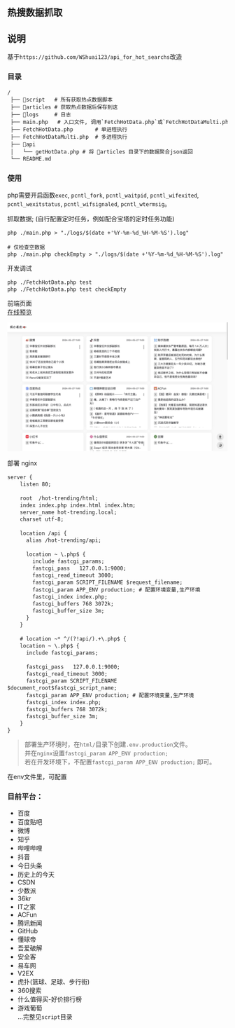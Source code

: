 ## 热搜数据抓取

## 说明
基于`https://github.com/WShuai123/api_for_hot_searchs`改造

### 目录
```txt
/
 ├── 📂script   # 所有获取热点数据脚本
 ├── 📂articles # 获取热点数据后保存到这
 ├── 📂logs     # 日志
 ├── main.php   # 入口文件, 调用`FetchHotData.php`或`FetchHotDataMulti.php`
 ├── FetchHotData.php       # 单进程执行
 ├── FetchHotDataMulti.php  # 多进程执行
 ├── 📂api
 │   └── getHotData.php # 将 📂articles 目录下的数据聚合json返回
 └── README.md
```

### 使用

php需要开启函数`exec`, `pcntl_fork`, `pcntl_waitpid`, `pcntl_wifexited`, `pcntl_wexitstatus`, `pcntl_wifsignaled`, `pcntl_wtermsig`。

抓取数据; (自行配置定时任务，例如配合宝塔的定时任务功能)
```shell
php ./main.php > "./logs/$(date +'%Y-%m-%d_%H-%M-%S').log"

# 仅检查空数据
php ./main.php checkEmpty > "./logs/$(date +'%Y-%m-%d_%H-%M-%S').log"
```

开发调试
```shell
php ./FetchHotData.php test
php ./FetchHotData.php test checkEmpty
```

前端页面    
[在线预览](https://hot.deq.plus)     

![](./home-ex.jpg)    

部署 nginx
```Nginx
server {
    listen 80;

    root  /hot-trending/html;
    index index.php index.html index.htm;
    server_name hot-trending.local;
    charset utf-8;

    location /api {
      alias /hot-trending/api;

      location ~ \.php$ {
        include fastcgi_params;
        fastcgi_pass   127.0.0.1:9000;
        fastcgi_read_timeout 3000;
        fastcgi_param SCRIPT_FILENAME $request_filename;
        fastcgi_param APP_ENV production; # 配置环境变量,生产环境
        fastcgi_index index.php;
        fastcgi_buffers 768 3072k;
        fastcgi_buffer_size 3m;
      }
    }
    
    # location ~* ^/(?!api/).+\.php$ {
    location ~ \.php$ {
      include fastcgi_params;

      fastcgi_pass   127.0.0.1:9000;
      fastcgi_read_timeout 3000;
      fastcgi_param SCRIPT_FILENAME $document_root$fastcgi_script_name;
      fastcgi_param APP_ENV production; # 配置环境变量,生产环境
      fastcgi_index index.php;
      fastcgi_buffers 768 3072k;
      fastcgi_buffer_size 3m;
    }
}
```

> 部署生产环境时，在`html/`目录下创建`.env.production`文件。    
> 并在`nginx`设置`fastcgi_param APP_ENV production;`    
> 若在开发环境下，不配置`fastcgi_param APP_ENV production;` 即可。

在env文件里，可配置

### 目前平台：

+ 百度
+ 百度贴吧
+ 微博
+ 知乎
+ 哔哩哔哩
+ 抖音
+ 今日头条
+ 历史上的今天
+ CSDN
+ 少数派
+ 36kr
+ IT之家
+ ACFun
+ 腾讯新闻
+ GitHub
+ 懂球帝
+ 吾爱破解
+ 安全客
+ 易车网
+ V2EX
+ 虎扑(篮球、足球、步行街)
+ 360搜索  
+ 什么值得买-好价排行榜       
+ 游戏葡萄            
...完整见`script`目录               
